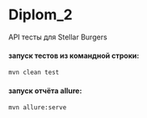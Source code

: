# Diplom_2
API тесты  для Stellar Burgers

#### запуск тестов из командной строки:
```bash
mvn clean test
```

#### запуск отчёта allure:
```bash
mvn allure:serve
```